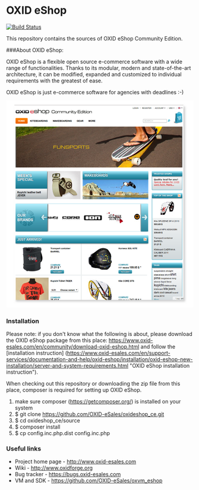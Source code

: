 OXID eShop
==========

[![Build Status](https://travis-ci.org/OXID-eSales/oxideshop_ce.svg?branch=master)](https://travis-ci.org/OXID-eSales/oxideshop_ce)

This repository contains the sources of OXID eShop Community Edition.

###About OXID eShop:

OXID eShop is a flexible open source e-commerce software with a wide range of functionalities. 
Thanks to its modular, modern and state-of-the-art architecture, it can be modified, expanded 
and customized to individual requirements with the greatest of ease. 

OXID eShop is just e-commerce software for agencies with deadlines :-)

![Image alt](frontend.png)

### Installation

Please note: if you don't know what the following is about, please download the OXID eShop package from this place: https://www.oxid-esales.com/en/community/download-oxid-eshop.html and follow the [installation instruction] (https://www.oxid-esales.com/en/support-services/documentation-and-help/oxid-eshop/installation/oxid-eshop-new-installation/server-and-system-requirements.html "OXID eShop installation instruction").

When checking out this repository or downloading the zip file from this place, composer is required for setting up OXID eShop.

1. make sure composer (https://getcomposer.org/) is installed on your system
2. $ git clone https://github.com/OXID-eSales/oxideshop_ce.git
3. $ cd oxideshop_ce/source
4. $ composer install
5. $ cp config.inc.php.dist config.inc.php


### Useful links

* Project home page - http://www.oxid-esales.com
* Wiki - http://www.oxidforge.org
* Bug tracker - https://bugs.oxid-esales.com
* VM and SDK - https://github.com/OXID-eSales/oxvm_eshop
